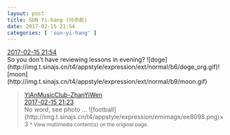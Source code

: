 ```yaml
---
layout: post
title: SUN Yi-hang (孙亦航)
date: 2017-02-15 21:54
categories: [ 'sun-yi-hang' ]
---
```


<div class="weibo-info">
  <a href="http://weibo.com/6108316220/EvH1tBQiB">2017-02-15 21:54</a>
</div>
So you don't have reviewing lessons in evening? ![doge](http://img.t.sinajs.cn/t4/appstyle/expression/ext/normal/b6/doge_org.gif)![moon](http://img.t.sinajs.cn/t4/appstyle/expression/ext/normal/b9/moon.gif)

<!-- more -->

> <div class="weibo-post-name">
>   <a href="http://weibo.com/u/6108090526">YiAnMusicClub-ZhanYiWen</a>
> </div>
> <div class="weibo-info">
>   <a href="http://weibo.com/6108090526/EvGP803Pi">2017-02-15 21:23</a>
> </div>  
> No word, see photo … ![football](http://img.t.sinajs.cn/t4/appstyle/expression/emimage/ee8098.png)×3  
> <small>* View multimedia content(s) on the original page.</small>
